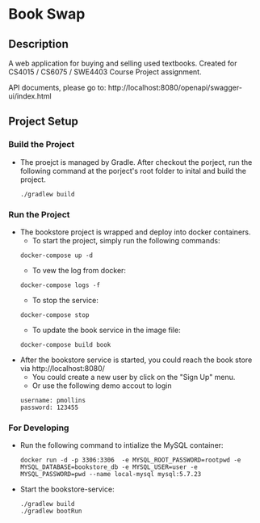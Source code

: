 # Book Swap

## Description
A web application for buying and selling used textbooks. Created for CS4015 / CS6075 / SWE4403 Course Project assignment.

API documents, please go to: 
http://localhost:8080/openapi/swagger-ui/index.html

## Project Setup
### Build the Project
- The proejct is managed by Gradle. After checkout the porject, run the following command at the porject's root folder to inital and build the project.
    ```
    ./gradlew build     
    ```
### Run the Project
- The bookstore project is wrapped and deploy into docker containers.
    -  To start the project, simply run the following commands: 
    ```aidl
    docker-compose up -d
    ```
    - To vew the log from docker:
    ```
    docker-compose logs -f
    ```
    - To stop the service:
    ``` 
    docker-compose stop
    ```
    - To update the book service in the image file:
  ```aidl
  docker-compose build book  
  ```
- After the bookstore service is started, you could reach the book store via http://localhost:8080/
    - You could create a new user by click on the "Sign Up" menu.
    - Or use the following demo accout to login
    ```
    username: pmollins
    password: 123455
    ```

### For Developing
- Run the following command to intialize the MySQL container:
    ```aidl
    docker run -d -p 3306:3306  -e MYSQL_ROOT_PASSWORD=rootpwd -e MYSQL_DATABASE=bookstore_db -e MYSQL_USER=user -e MYSQL_PASSWORD=pwd --name local-mysql mysql:5.7.23
    ```

- Start the bookstore-service:
    ```aidl
    ./gradlew build 
    ./gradlew bootRun
    ```
    
